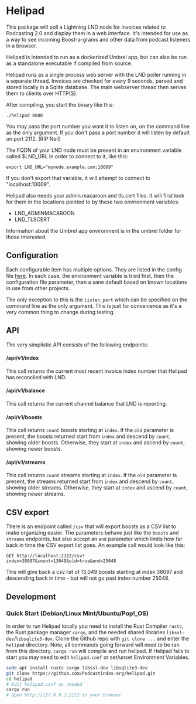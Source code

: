 # Helipad
This package will poll a Lightning LND node for invoices related to Podcasting 2.0 and display them in a web interface.  It's
intended for use as a way to see incoming Boost-a-grams and other data from podcast listeners in a browser.

Helipad is intended to run as a dockerized Umbrel app, but can also be run as a standalone executable if compiled from source.

Helipad runs as a single process web server with the LND poller running in a separate thread.  Invoices are checked for every
9 seconds, parsed and stored locally in a Sqlite database.  The main webserver thread then serves them to clients over HTTP(S).

After compiling, you start the binary like this:

```./helipad 8080```

You may pass the port number you want it to listen on, on the command line as the only argument.  If you don't pass a port number
it will listen by default on port 2112. (RIP Neil)

The FQDN of your LND node must be present in an environment variable called $LND_URL in order to connect to it, like this:

```export LND_URL="mynode.example.com:10009"```

If you don't export that variable, it will attempt to connect to "localhost:10009".

Helipad also needs your admin.macaroon and tls.cert files.  It will first look for them in the locations pointed to by these two
environment variables:

 - LND_ADMINMACAROON
 - LND_TLSCERT

Information about the Umbrel app environment is in the umbrel folder for those interested.


## Configuration
Each configurable item has multiple options.  They are listed in the config file [here](helipad.conf).  In each case, the environment
variable is tried first, then the configuration file parameter, then a sane default based on known locations in use from other
projects.

The only exception to this is the `listen_port` which can be specified on the command line as the only argument.  This is just for
convenience as it's a very common thing to change during testing.


## API
The very simplistic API consists of the following endpoints:

#### /api/v1/index
This call returns the current most recent invoice index number that Helipad has reconciled with LND.

#### /api/v1/balance
This call returns the current channel balance that LND is reporting.

#### /api/v1/boosts
This call returns `count` boosts starting at `index`.  If the `old` parameter is present, the boosts returned start from `index` and
descend by `count`, showing older boosts.  Otherwise, they start at `index` and ascend by `count`, showing newer boosts.

#### /api/v1/streams
This call returns `count` streams starting at `index`.  If the `old` parameter is present, the streams returned start from `index` and
descend by `count`, showing older streams.  Otherwise, they start at `index` and ascend by `count`, showing newer streams.


## CSV export
There is an endpoint called `/csv` that will export boosts as a CSV list to make organizing easier.  The parameters behave just like the
`boosts` and `streams` endpoints, but also accept an `end` parameter which limits how far back in time the CSV export list goes.  An example
call would look like this:

```http
GET http://localhost:2112/csv?index=38097&count=13049&old=true&end=25048
```

This will give back a csv list of 13,049 boosts starting at index 38097 and descending back in time - but will not go past index number
25048.


## Development

### Quick Start (Debian/Linux Mint/Ubuntu/Pop!_OS) 

In order to run Helipad locally you need to install the Rust Compiler `rustc`, the Rust package manager `cargo`, and the needed shared libraries `libssl-dev`/`libsqlite3-dev`. Clone the Github repo with `git clone ...` and enter the `helipad` directory. Note, all commands going forward will need to be ran from this directory. `cargo run` will compile and run helipad. If Helipad fails to start you may need to edit `helipad.conf` or set/unset Environment Variables.

```sh
sudo apt install rustc cargo libssl-dev libsqlite3-dev
git clone https://github.com/Podcastindex-org/helipad.git
cd helipad
# Edit helipad.conf as needed
cargo run
# Open http://127.0.0.1:2112 in your browser
```
